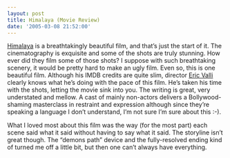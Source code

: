 ```yaml
---
layout: post
title: Himalaya (Movie Review)
date: '2005-03-08 21:52:00'
---
```


<p><a href="http://imdb.com/title/tt0210727/" target="_blank">Himalaya</a> is a breathtakingly beautiful film, and that&rsquo;s just the start of it. The cinematography is exquisite and some of the shots are truly stunning. How ever did they film some of those shots? I suppose with such breathtaking scenery, it would be pretty hard to make an ugly film. Even so, this is one beautiful film. Although his IMDB credits are quite slim, director <a href="http://imdb.com/name/nm0885108/" target="_blank">Eric Valli</a> clearly knows what he&rsquo;s doing with the pace of this film. He&rsquo;s taken his time with the shots, letting the movie sink into you. The writing is great, very understated and mellow. A cast of mainly non-actors delivers a Bollywood-shaming masterclass in restraint and expression although since they&rsquo;re speaking a language I don&rsquo;t understand, I&rsquo;m not sure I&rsquo;m sure about this :-).</p>

<p>What I loved most about this film was the way (for the most part) each scene said what it said without having to say what it said. The storyline isn&rsquo;t great though. The &ldquo;demons path&rdquo; device and the fully-resolved ending kind of turned me off a little bit, but then one can&rsquo;t always have everything.</p>